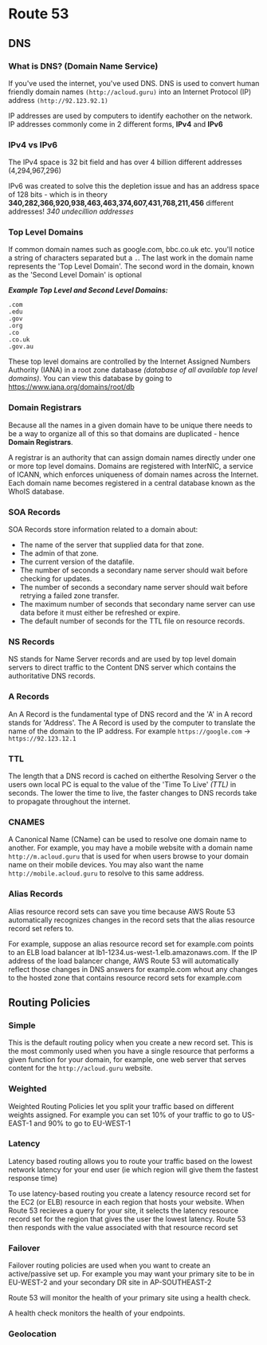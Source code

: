 # Route 53

## DNS

### What is DNS? (Domain Name Service)

If you've used the internet, you've used DNS. DNS is used to convert human friendly domain names `(http://acloud.guru)` into an Internet Protocol (IP) address `(http://92.123.92.1)`

IP addresses are used by computers to identify eachother on the network. IP addresses commonly come in 2 different forms, **IPv4** and **IPv6**

### IPv4 vs IPv6

The IPv4 space is 32 bit field and has over 4 billion different addresses (4,294,967,296)

IPv6 was created to solve this the depletion issue and has an address space of 128 bits - which is in theory **340,282,366,920,938,463,463,374,607,431,768,211,456** different addresses! _340 undecillion addresses_

### Top Level Domains

If common domain names such as google.com, bbc.co.uk etc. you'll notice a string of characters separated but a `.`. The last work in the domain name represents the 'Top Level Domain'. The second word in the domain, known as the 'Second Level Domain' is optional

**_Example Top Level and Second Level Domains:_**

```
.com
.edu
.gov
.org
.co
.co.uk
.gov.au
```

These top level domains are controlled by the Internet Assigned Numbers Authority (IANA) in a root zone database _(database of all available top level domains)_. You can view this database by going to https://www.iana.org/domains/root/db

### Domain Registrars

Because all the names in a given domain have to be unique there needs to be a way to organize all of this so that domains are duplicated - hence **Domain Registrars**.

A registrar is an authority that can assign domain names directly under one or more top level domains. Domains are registered with InterNIC, a service of ICANN, which enforces uniqueness of domain names across the Internet. Each domain name becomes registered in a central database known as the WhoIS database.

### SOA Records

SOA Records store information related to a domain about:

- The name of the server that supplied data for that zone.
- The admin of that zone.
- The current version of the datafile.
- The number of seconds a secondary name server should wait before checking for updates.
- The number of seconds a secondary name server should wait before retrying a failed zone transfer.
- The maximum number of seconds that secondary name server can use data before it must either be refreshed or expire.
- The default number of seconds for the TTL file on resource records.

### NS Records

NS stands for Name Server records and are used by top level domain servers to direct traffic to the Content DNS server which contains the authoritative DNS records.

### A Records

An A Record is the fundamental type of DNS record and the 'A' in A record stands for 'Address'. The A Record is used by the computer to translate the name of the domain to the IP address. For example `https://google.com` -> `https://92.123.12.1`

### TTL

The length that a DNS record is cached on eitherthe Resolving Server o the users own local PC is equal to the value of the 'Time To Live' _(TTL)_ in seconds. The lower the time to live, the faster changes to DNS records take to propagate throughout the internet. 

### CNAMES

A Canonical Name (CName) can be used to resolve one domain name to another. For example, you may have a mobile website with a domain name `http://m.acloud.guru` that is used for when users browse to your domain name on their mobile devices. You may also want the name `http://mobile.acloud.guru` to resolve to this same address.

### Alias Records

Alias resource record sets can save you time because AWS Route 53 automatically recognizes changes in the record sets that the alias resource record set refers to.

For example, suppose an alias resource record set for example.com points to an ELB load balancer at lb1-1234.us-west-1.elb.amazonaws.com. If the IP address of the load balancer change, AWS Route 53 will automatically reflect those changes in DNS answers for example.com whout any changes to the hosted zone that contains resource record sets for example.com

## Routing Policies

### Simple

This is the default routing policy when you create a new record set. This is the most commonly used when you have a single resource that performs a given function for your domain, for example, one web server that serves content for the `http://acloud.guru` website.

### Weighted

Weighted Routing Policies let you split your traffic based on different weights assigned.
For example you can set 10% of your traffic to go to US-EAST-1 and 90% to go to EU-WEST-1

### Latency

Latency based routing allows you to route your traffic based on the lowest network latency for your end user (ie which region will give them the fastest response time)

To use latency-based routing you create a latency resource record set for the EC2 (or ELB) resource in each region that hosts your website. When Route 53 recieves a query for your site, it selects the latency resource record set for the region that gives the user the lowest latency. Route 53 then responds with the value associated with that resource record set

### Failover

Failover routing policies are used when you want to create an active/passive set up. For example you may want your primary site to be in EU-WEST-2 and your secondary DR site in AP-SOUTHEAST-2

Route 53 will monitor the health of your primary site using a health check.

A health check monitors the health of your endpoints.

### Geolocation
